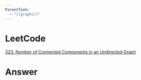 ```yaml
---
ParentTask:
  - "[[graphs]]"
---
```


# LeetCode
[323. Number of Connected Components in an Undirected Graph](https://leetcode.com/problems/number-of-connected-components-in-an-undirected-graph/)

# Answer
```Cpp

``` 